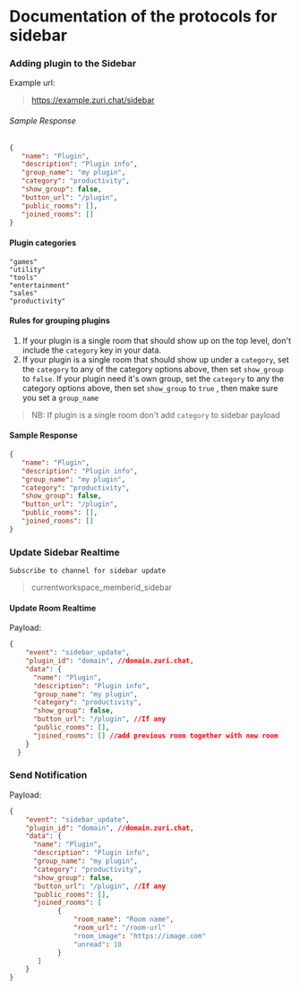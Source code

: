 # Documentation of the protocols for sidebar

### Adding plugin to the Sidebar
Example url: 
> https://example.zuri.chat/sidebar
###### Sample Response
```json
{
   "name": "Plugin",
   "description": "Plugin info",
   "group_name": "my plugin",
   "category": "productivity",
   "show_group": false,
   "button_url": "/plugin",
   "public_rooms": [],
   "joined_rooms": []
}
```


#### Plugin categories
```
"games"
"utility"
"tools"
"entertainment"
"sales"
"productivity"
``` 
#### Rules for grouping plugins
1. If your plugin is a single room that should show up on the top level, don't include the `category` key in your data.
2. If your plugin is a single room that should show up under a `category`, set the `category` to any of the category options above, then set `show_group` to `false`.
If your plugin need it's own group, set the `category` to any the category options above, then set `show_group` to `true` , then make sure you set a `group_name`

> NB: If plugin is a single room don't add `category` to sidebar payload
> 
#### Sample Response
```json
{
   "name": "Plugin",
   "description": "Plugin info",
   "group_name": "my plugin",
   "category": "productivity",
   "show_group": false,
   "button_url": "/plugin",
   "public_rooms": [],
   "joined_rooms": []
}
```

### Update Sidebar Realtime

`Subscribe to channel for sidebar update`
> currentworkspace_memberid_sidebar

#### Update Room Realtime

Payload:
```json
{
    "event": "sidebar_update",
    "plugin_id": "domain", //domain.zuri.chat,
    "data": {
      "name": "Plugin",
      "description": "Plugin info",
      "group_name": "my plugin",
      "category": "productivity",
      "show_group": false,
      "button_url": "/plugin", //If any
      "public_rooms": [],
      "joined_rooms": [] //add previous room together with new room
    }
  }
```

### Send Notification
Payload:
```json
{
    "event": "sidebar_update",
    "plugin_id": "domain", //domain.zuri.chat,
    "data": {
      "name": "Plugin",
      "description": "Plugin info",
      "group_name": "my plugin",
      "category": "productivity",
      "show_group": false,
      "button_url": "/plugin", //If any
      "public_rooms": [],
      "joined_rooms": [
            {
                "room_name": "Room name",
                "room_url": "/room-url"
                "room_image": "https://image.com"
                "unread": 10
            }
       ] 
    }
}